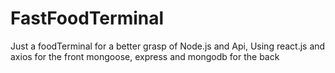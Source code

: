 # FastFoodTerminal
Just a foodTerminal for a better grasp of Node.js and Api, Using react.js and axios for the front
mongoose, express and mongodb for the back
